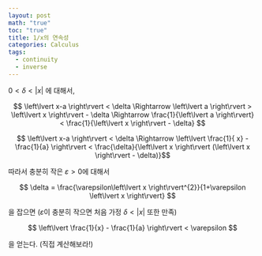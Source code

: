 ```yaml
---
layout: post
math: "true"
toc: "true"
title: 1/x의 연속성
categories: Calculus
tags:
  - continuity
  - inverse
---
```

${ 0< \delta < \left\lvert x \right\rvert }$ 에 대해서,

$$ \left\lvert x-a \right\rvert < \delta \Rightarrow \left\lvert a \right\rvert > \left\lvert x \right\rvert - \delta \Rightarrow \frac{1}{\left\lvert a \right\rvert} < \frac{1}{\left\lvert x \right\rvert - \delta} $$

$$ \left\lvert x-a \right\rvert < \delta \Rightarrow \left\lvert \frac{1}{ x} - \frac{1}{a} \right\rvert < \frac{\delta}{\left\lvert x \right\rvert (\left\lvert x \right\rvert - \delta)}$$

따라서 충분히 작은 ${ \varepsilon>0 }$에 대해서

$$ \delta = \frac{\varepsilon\left\lvert x \right\rvert^{2}}{1+\varepsilon \left\lvert x \right\rvert} $$

을 잡으면 (${ \varepsilon }$이 충분히 작으면 처음 가정 ${ \delta < |x| }$ 또한 만족)

$$ \left\lvert \frac{1}{x} - \frac{1}{a} \right\rvert < \varepsilon $$

을 얻는다. (직접 계산해보라!)